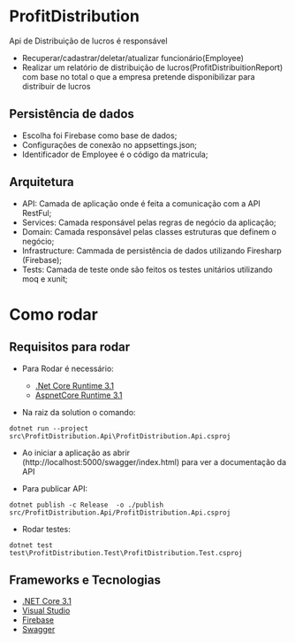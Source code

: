 # ProfitDistribution
Api de Distribuição de lucros é responsável 
- Recuperar/cadastrar/deletar/atualizar funcionário(Employee)
- Realizar um relatório de distribuição de lucros(ProfitDistribuitionReport) com base no total o que a empresa pretende disponibilizar para distribuir de lucros

## Persistência de dados
- Escolha foi Firebase como base de dados;
- Configurações de conexão no appsettings.json;
- Identificador de Employee é o código da matricula;

## Arquitetura
- API: Camada de aplicação onde é feita a comunicação com a API RestFul;
- Services: Camada responsável pelas regras de negócio da aplicação;
- Domain: Camada responsável pelas classes estruturas que definem o negócio;
- Infrastructure: Cammada de persistência de dados utilizando Firesharp (Firebase);
- Tests: Camada de teste onde são feitos os testes unitários utilizando moq e xunit;

# Como rodar
## Requisitos para rodar
- Para Rodar é necessário: 
	- [.Net Core Runtime 3.1](https://dotnet.microsoft.com/download)
	- [AspnetCore Runtime 3.1](https://dotnet.microsoft.com/download)
	
	
	
- Na raiz da solution o comando:
```
dotnet run --project src\ProfitDistribution.Api\ProfitDistribution.Api.csproj
```
- Ao iniciar a aplicação as abrir (http://localhost:5000/swagger/index.html) para ver a documentação da API

- Para publicar API:
```
dotnet publish -c Release  -o ./publish src/ProfitDistribution.Api/ProfitDistribution.Api.csproj
```

- Rodar testes:
```
dotnet test test\ProfitDistribution.Test\ProfitDistribution.Test.csproj
```

## Frameworks e Tecnologias
 - [.NET  Core 3.1](https://dotnet.microsoft.com/download)
 - [Visual Studio](https://visualstudio.microsoft.com/pt-br/)
 - [Firebase](https://firebase.google.com/products/realtime-database)
 - [Swagger](https://swagger.io/)
 
